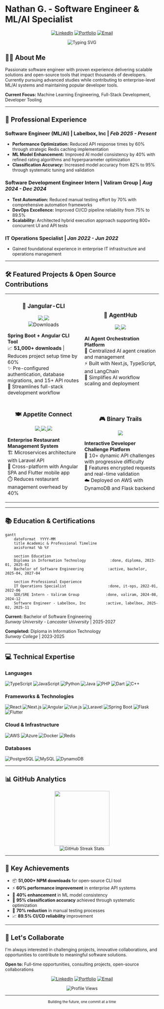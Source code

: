 # Nathan G. - Software Engineer & ML/AI Specialist

<div align="center">
  
  [![LinkedIn](https://custom-icon-badges.demolab.com/badge/LinkedIn-0A66C2?logo=linkedin-white&logoColor=fff)](https://linkedin.com/in/nathan-apg)
  [![Portfolio](https://img.shields.io/badge/Portfolio-000000?style=flat&logo=vercel&logoColor=white)](https://nathangtg.com)
  [![Email](https://img.shields.io/badge/Email-D14836?style=flat&logo=gmail&logoColor=white)](mailto:nathangtgmy@gmail.com)

  <img src="https://readme-typing-svg.herokuapp.com?font=Fira+Code&pause=1000&color=2F81F7&center=true&vCenter=true&width=500&lines=Full-Stack+Software+Engineer;ML%2FAI+Solutions+Developer;Open-Source+Contributor;Building+Scalable+Systems" alt="Typing SVG" />
  
</div>

## 👨‍💻 About Me

Passionate software engineer with proven experience delivering scalable solutions and open-source tools that impact thousands of developers. Currently pursuing advanced studies while contributing to enterprise-level ML/AI systems and maintaining popular developer tools.

**Current Focus:** Machine Learning Engineering, Full-Stack Development, Developer Tooling

---

## 🚀 Professional Experience

### **Software Engineer (ML/AI)** | Labelbox, Inc | *Feb 2025 - Present*
- **Performance Optimization:** Reduced API response times by 60% through strategic Redis caching implementation
- **ML Model Enhancement:** Improved AI model consistency by 40% with refined rating algorithms and hyperparameter optimization
- **Classification Accuracy:** Increased model accuracy from 82% to 95% through systematic tuning and validation

### **Software Development Engineer Intern** | Valiram Group | *Aug 2024 - Dec 2024*
- **Test Automation:** Reduced manual testing effort by 70% with comprehensive automation frameworks
- **DevOps Excellence:** Improved CI/CD pipeline reliability from 75% to 89.5%
- **Scalability:** Architected hybrid execution approach supporting 800+ concurrent UI and API tests

### **IT Operations Specialist** | *Jan 2022 - Jun 2022*
- Gained foundational experience in enterprise IT infrastructure and operations management

---

## 🛠 Featured Projects & Open Source Contributions

<div align="center">
  <table>
    <tr>
      <td width="50%">
        <h3 align="center">🔧 Jangular-CLI</h3>
        <div align="center">
          <a href="https://github.com/nathangtg/jangular-cli" target="_blank">
            <img src="https://img.shields.io/badge/GitHub-181717?style=for-the-badge&logo=github&logoColor=white">
          </a>
          <a href="https://www.npmjs.com/package/jangular-cli" target="_blank">
            <img src="https://img.shields.io/badge/NPM-CB3837?style=for-the-badge&logo=npm&logoColor=white">
          </a>
          <br>
          <img src="https://img.shields.io/npm/dt/jangular-cli?style=flat-square&color=success" alt="Downloads">
        </div>
        <p><strong>Spring Boot + Angular CLI Tool</strong><br>
        📈 <strong>51,000+ downloads</strong> | Reduces project setup time by 60%<br>
        ✨ Pre-configured authentication, database migrations, and 15+ API routes<br>
        🎯 Streamlines full-stack development workflow</p>
      </td>
      <td width="50%">
        <h3 align="center">🤖 AgentHub</h3>
        <div align="center">
          <a href="https://github.com/nathangtg/agent-hub" target="_blank">
            <img src="https://img.shields.io/badge/GitHub-181717?style=for-the-badge&logo=github&logoColor=white">
          </a>
          <a href="https://youtu.be/54Q5zCX944E" target="_blank">
            <img src="https://img.shields.io/badge/Demo-FF0000?style=for-the-badge&logo=youtube&logoColor=white">
          </a>
        </div>
        <p><strong>AI Agent Orchestration Platform</strong><br>
        🧠 Centralized AI agent creation and management<br>
        ⚡ Built with Next.js, TypeScript, and LangChain<br>
        🔄 Simplifies AI workflow scaling and deployment</p>
      </td>
    </tr>
    <tr>
      <td width="50%">
        <h3 align="center">🍽️ Appetite Connect</h3>
        <div align="center">
          <a href="https://github.com/nathangtg/appetite-api" target="_blank">
            <img src="https://img.shields.io/badge/Laravel-FF2D20?style=for-the-badge&logo=laravel&logoColor=white">
          </a>
          <a href="https://github.com/nathangtg/appetite-ui-angular" target="_blank">
            <img src="https://img.shields.io/badge/Angular-DD0031?style=for-the-badge&logo=angular&logoColor=white">
          </a>
          <a href="https://github.com/nathangtg/appetite_connect_cashier_flutter" target="_blank">
            <img src="https://img.shields.io/badge/Flutter-02569B?style=for-the-badge&logo=flutter&logoColor=white">
          </a>
        </div>
        <p><strong>Enterprise Restaurant Management System</strong><br>
        🏗️ Microservices architecture with Laravel API<br>
        📱 Cross-platform with Angular SPA and Flutter mobile app<br>
        ⏱️ Reduces restaurant management overhead by 40%</p>
      </td>
      <td width="50%">
        <h3 align="center">🎮 Binary Trails</h3>
        <div align="center">
          <a href="https://github.com/nathangtg/binary-trail" target="_blank">
            <img src="https://img.shields.io/badge/Live_Demo-4285F4?style=for-the-badge&logo=google-chrome&logoColor=white">
          </a>
        </div>
        <p><strong>Interactive Developer Challenge Platform</strong><br>
        🧩 10+ dynamic API challenges with progressive difficulty<br>
        🔐 Features encrypted requests and real-time validation<br>
        ☁️ Deployed on AWS with DynamoDB and Flask backend</p>
      </td>
    </tr>
  </table>
</div>

---

## 📚 Education & Certifications

```mermaid
gantt
    dateFormat  YYYY-MM
    title Academic & Professional Timeline
    axisFormat %b %Y
    
    section Education
    Diploma in Information Technology           :done, diploma, 2023-01, 2025-01
    Bachelor of Software Engineering           :active, bachelor, 2025-04, 2027-04
    
    section Professional Experience
    IT Operations Specialist                   :done, it-ops, 2022-01, 2022-06
    SDE/SRE Intern - Valiram Group            :done, valiram, 2024-08, 2024-12
    Software Engineer - Labelbox, Inc         :active, labelbox, 2025-02, 2025-11
```

**Current:** Bachelor of Software Engineering  
*Sunway University - Lancaster University* | 2025-2027

**Completed:** Diploma in Information Technology  
*Sunway College* | 2023-2025

---

## 💻 Technical Expertise

### **Languages**
![TypeScript](https://img.shields.io/badge/TypeScript-007ACC?style=for-the-badge&logo=typescript&logoColor=white)
![JavaScript](https://img.shields.io/badge/JavaScript-F7DF1E?style=for-the-badge&logo=javascript&logoColor=black)
![Python](https://img.shields.io/badge/Python-3776AB?style=for-the-badge&logo=python&logoColor=white)
![Java](https://img.shields.io/badge/Java-ED8B00?style=for-the-badge&logo=openjdk&logoColor=white)
![PHP](https://img.shields.io/badge/PHP-777BB4?style=for-the-badge&logo=php&logoColor=white)
![Dart](https://img.shields.io/badge/Dart-0175C2?style=for-the-badge&logo=dart&logoColor=white)
![C++](https://img.shields.io/badge/C++-00599C?style=for-the-badge&logo=c%2B%2B&logoColor=white)

### **Frameworks & Technologies**
![React](https://img.shields.io/badge/React-20232A?style=for-the-badge&logo=react&logoColor=61DAFB)
![Next.js](https://img.shields.io/badge/Next.js-000000?style=for-the-badge&logo=nextdotjs&logoColor=white)
![Angular](https://img.shields.io/badge/Angular-DD0031?style=for-the-badge&logo=angular&logoColor=white)
![Vue.js](https://img.shields.io/badge/Vue.js-4FC08D?style=for-the-badge&logo=vuedotjs&logoColor=white)
![Laravel](https://img.shields.io/badge/Laravel-FF2D20?style=for-the-badge&logo=laravel&logoColor=white)
![Spring Boot](https://img.shields.io/badge/Spring_Boot-6DB33F?style=for-the-badge&logo=spring-boot&logoColor=white)
![Flask](https://img.shields.io/badge/Flask-000000?style=for-the-badge&logo=flask&logoColor=white)
![Flutter](https://img.shields.io/badge/Flutter-02569B?style=for-the-badge&logo=flutter&logoColor=white)

### **Cloud & Infrastructure**
![AWS](https://img.shields.io/badge/AWS-232F3E?style=for-the-badge&logo=amazon-aws&logoColor=white)
![Azure](https://img.shields.io/badge/Microsoft_Azure-0078D4?style=for-the-badge&logo=microsoft-azure&logoColor=white)
![Docker](https://img.shields.io/badge/Docker-2496ED?style=for-the-badge&logo=docker&logoColor=white)
![Redis](https://img.shields.io/badge/Redis-DC382D?style=for-the-badge&logo=redis&logoColor=white)

### **Databases**
![PostgreSQL](https://img.shields.io/badge/PostgreSQL-316192?style=for-the-badge&logo=postgresql&logoColor=white)
![MySQL](https://img.shields.io/badge/MySQL-4479A1?style=for-the-badge&logo=mysql&logoColor=white)
![DynamoDB](https://img.shields.io/badge/Amazon%20DynamoDB-4053D6?style=for-the-badge&logo=Amazon%20DynamoDB&logoColor=white)

---

## 📊 GitHub Analytics

<div align="center">
  <img height="180em" src="https://github-readme-stats.vercel.app/api/top-langs/?username=nathangtg&layout=compact&langs_count=8&theme=tokyonight"/>
</div>

<div align="center">
  <img src="https://github-readme-streak-stats.herokuapp.com/?user=nathangtg&theme=tokyonight&hide_border=false" alt="GitHub Streak Stats" />
</div>

---

## 🎯 Key Achievements

- 📦 **51,000+ NPM downloads** for open-source CLI tool
- ⚡ **60% performance improvement** in enterprise API systems
- 🤖 **40% enhancement** in ML model consistency
- 🎯 **95% classification accuracy** achieved through systematic optimization
- 🚀 **70% reduction** in manual testing processes
- 📈 **89.5% CI/CD reliability** improvement

---

## 🤝 Let's Collaborate

I'm always interested in challenging projects, innovative collaborations, and opportunities to contribute to meaningful software solutions.

**Open to:** Full-time opportunities, consulting projects, open-source collaborations

<div align="center">
  
[![LinkedIn](https://img.shields.io/badge/LinkedIn-0077B5?style=for-the-badge&logo=linkedin&logoColor=white)](https://linkedin.com/in/nathan-apg)
[![Portfolio](https://img.shields.io/badge/Portfolio-000000?style=for-the-badge&logo=vercel&logoColor=white)](https://nathangtg.com)
[![Email](https://img.shields.io/badge/Email-D14836?style=for-the-badge&logo=gmail&logoColor=white)](mailto:nathangtgmy@gmail.com)

</div>

<div align="center">
  <img src="https://komarev.com/ghpvc/?username=nathangtg&label=Profile%20views&color=0e75b6&style=flat" alt="Profile Views" />
</div>

---
<div align="center">
  <sub>Building the future, one commit at a time</sub>
</div>
